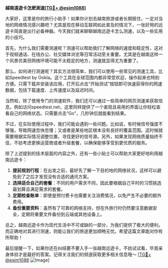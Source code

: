**越南遠遊卡怎麽測速[[TG💪+ @esim1088](https://t.me/s/esim1088)]**

大家好，这里是你的旅行小助手！如果你计划去越南旅游或者长期居住，一定对当地的网络情况感兴趣吧？尤其是现在移动互联网如此普及的情况下，一张好用的远遊卡简直是出行必备神器。今天我们就来聊聊越南远遊卡怎么测速，以及一些实用的小技巧。

首先，为什么我们需要测速呢？测速可以帮助我们了解网络的速度和稳定性，这对于视频通话、在线办公、社交媒体浏览等日常活动至关重要。尤其是在越南这样一个风景优美但网络环境可能不太稳定的地方，测速就显得尤为重要了。

那么，如何进行测速呢？其实方法很简单，我们可以使用一些常见的测速工具，比如Speedtest by Ookla。这个工具在全球范围内都非常受欢迎，操作起来也特别方便。只需下载并安装该应用，打开后点击“开始测试”按钮即可快速获得你的网速数据，包括下载速度、上传速度以及延迟时间。

当然啦，除了使用专门的测速软件，我们还可以通过一些简单的网页测速来获取信息。例如访问speedtest.net，这里同样提供了一个直观且易用的界面让你轻松查看自己的网络状态。只需要点击“Go”，几秒钟后就能看到结果。

不过，在实际使用过程中，我们可能会遇到一些问题。比如说，有时候信号强度不够强，导致网速忽快忽慢；又或者是某些地区根本没有良好的覆盖范围。这时候就需要根据实际情况调整位置，寻找更好的信号源。另外，如果发现网络质量始终不佳，不妨考虑更换运营商或者升级套餐，以确保能够享受到更优质的服务。

除了上述提到的技术层面的内容之外，还有一些小贴士可以帮助大家更好地利用越南远遊卡：

1. **提前规划行程**：在出发之前，最好先了解一下目的地的网络状况，这样可以避免到了之后才发现没有合适的通讯方案。
2. **选择适合自己的套餐**：不同的用户需求不同，因此要根据自己平时的习惯挑选最划算且满足需求的套餐。
3. **定期检查账单**：即使是预付费卡也需要关注消费情况，以免产生不必要的额外费用。
4. **备份重要资料**：虽然有了可靠的网络支持，但在外旅行时仍然要注意数据安全，定期将重要文件备份到云端或其他设备上。

总之，越南远遊卡作为现代生活中不可或缺的一部分，为我们提供了极大的便利。而正确地对其进行测速，则能让我们的旅途更加顺畅无忧。希望这篇文章能对你有所帮助！

最后提醒一下，如果你还在纠结要不要入手一张越南远遊卡，不妨试试看，毕竟亲身体验才是最好的答案。记得关注我们的频道获取更多相关信息哦～ [[TG💪+ @esim1088](https://t.me/s/esim1088) ![Image](https://i.postimg.cc/4NQfJmqS/Snipaste-2025-05-13-00-14-12.png)]
